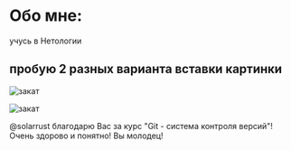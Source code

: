 # Oбо мне: 

учусь в Нетологии

## пробую 2 разных варианта вставки картинки

 ![закат](file:///Users/viktoriadolinskaya/Desktop/RESUME/закат.jpg)



![закат](/Users/viktoriadolinskaya/Desktop/RESUME/закат.jpg)


@solarrust благодарю Вас за курс "Git - cистема контроля версий"! Очень здорово и понятно! Вы молодец!